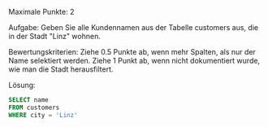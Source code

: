 Maximale Punkte: 2

Aufgabe:
Geben Sie alle Kundennamen aus der Tabelle customers aus, die in der Stadt "Linz" wohnen.

Bewertungskriterien:
Ziehe 0.5 Punkte ab, wenn mehr Spalten, als nur der Name selektiert werden.
Ziehe 1 Punkt ab, wenn nicht dokumentiert wurde, wie man die Stadt herausfiltert.

Lösung:
````sql
SELECT name
FROM customers
WHERE city = 'Linz'
````